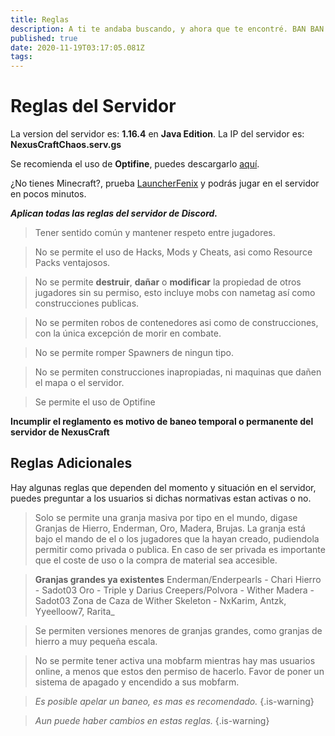 ```yaml
---
title: Reglas
description: A ti te andaba buscando, y ahora que te encontré. BAN BAN BAN
published: true
date: 2020-11-19T03:17:05.081Z
tags: 
---
```


# Reglas del Servidor

La version del servidor es: **1.16.4** en **Java Edition**.
La IP del servidor es: **NexusCraftChaos.serv.gs**

Se recomienda el uso de **Optifine**, puedes descargarlo [aquí](optifine.net).

¿No tienes Minecraft?, prueba [LauncherFenix](/launcherfenix_minecraft.exe) y podrás jugar en el servidor en pocos minutos.

***Aplican todas las reglas del servidor de Discord.***

> Tener sentido común y mantener respeto entre jugadores.

> No se permite el uso de Hacks, Mods y Cheats, asi como Resource Packs ventajosos.

> No se permite **destruir**, **dañar** o **modificar** la propiedad de otros jugadores sin su permiso, esto incluye mobs con nametag así como construcciones publicas.

> No se permiten robos de contenedores asi como de construcciones, con la única excepción de morir en combate.

> No se permite romper Spawners de ningun tipo.

> No se permiten construcciones inapropiadas, ni maquinas que dañen el mapa o el servidor.

> Se permite el uso de Optifine 

**Incumplir el reglamento es motivo de baneo temporal o permanente del servidor de NexusCraft**


## Reglas Adicionales

Hay algunas reglas que dependen del momento y situación en el servidor, puedes preguntar a los usuarios si dichas normativas estan activas o no. 

> Solo se permite una granja masiva por tipo en el mundo, digase Granjas de Hierro, Enderman, Oro, Madera, Brujas.
La granja está bajo el mando de el o los jugadores que la hayan creado, pudiendola permitir como privada o publica.
En caso de ser privada es importante que el coste de uso o la compra de material sea accesible.

> **Granjas grandes ya existentes**
Enderman/Enderpearls - Chari
Hierro - Sadot03
Oro - Triple y Darius
Creepers/Polvora - Wither
Madera - Sadot03
Zona de Caza de Wither Skeleton - NxKarim, Antzk, Yyeelloow7, Rarita_


> Se permiten versiones menores de granjas grandes, como granjas de hierro a muy pequeña escala.

> No se permite tener activa una mobfarm mientras hay mas usuarios online, a menos que estos den permiso de hacerlo.
Favor de poner un sistema de apagado y encendido a sus mobfarm.

> *Es posible apelar un baneo, es mas es recomendado.*
{.is-warning}

> *Aun puede haber cambios en estas reglas.*
{.is-warning}


